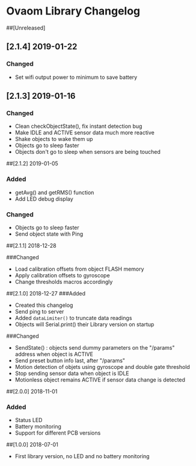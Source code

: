 # Ovaom Library Changelog

##[Unreleased]

## [2.1.4] 2019-01-22
### Changed
- Set wifi output power to minimum to save battery

## [2.1.3] 2019-01-16

### Changed
- Clean checkObjectState(), fix instant detection bug
- Make IDLE and ACTIVE sensor data much more reactive
- Shake objects to wake them up
- Objects go to sleep faster
- Objects don't go to sleep when sensors are being touched

##[2.1.2] 2019-01-05

### Added 
- getAvg() and getRMS() function
- Add LED debug display

### Changed
- Objects go to sleep faster
- Send object state with Ping


##[2.1.1] 2018-12-28

###Changed
- Load calibration offsets from object FLASH memory
- Apply calibration offsets to gyroscope
- Change thresholds macros accordingly

##[2.1.0] 2018-12-27
###Added
- Created this changelog
- Send ping to server
- Added `dataLimiter()` to truncate data readings
- Objects will Serial.print() their Library version on startup

###Changed
- SendState() :  objects send dummy parameters on the "/params" address when object is ACTIVE
- Send preset button info last, after "/params"
- Motion detection of objets using gyroscope and double gate threshold
- Stop sending sensor data when object is IDLE
- Motionless object remains ACTIVE if sensor data change is detected

##[2.0.0] 2018-11-01
### Added
- Status LED
- Battery monitoring
- Support for different PCB versions

##[1.0.0] 2018-07-01
- First library version, no LED and no battery monitoring 